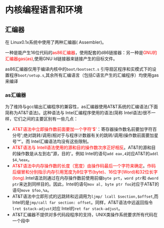 # 内核编程语言和环境

## 汇编器

在 Linux0.1x系统中使用了两种汇编器( Assembler)。

一种是能产生16位代码的<font color='red'>as86汇编器</font>，使用配套的d86链接器：另一种是<font color='red'>GNU的汇编器gas(as)</font>,使用GNU ld链接器来链接产生的目标文件。

as86汇编器仅用于编译内核中的`boot/bootsect.s` 引导扇区程序和实模式下的设置程序`boot/setup.s`,其余所有汇编语言（包括C语言产生的汇编程序）均使用gas来编译

### as汇编器

为了维持与gcc输出汇编程序的兼容性，as汇编器使用AT&T系统的汇编语法(下面简称为AT&T语法)。这种语法与 Intel汇编程序使用的语法(简称 Intel语法)很不一样，它们之间的主要区别有一些几点：

+ <font color='red'>AT&T语法中立即操作数前面要加一个字符\'\$\'</font>：寄存器操作数名前要加字符百分号';绝对跳转/调用(相对于与程序计数器有关的跳转/调用)操作数前面要加星号'*'。而 Intel汇编语法均没有这些限制。
+ <font color='red'>AT&T语法与 Intell语法使用的源和目的操作数次序正好相反</font>。AT&T的源和目的操作数是从左到右”源，目的'。例如 Intel的语句`add eax,4`对应AT&T的`addl $4,%eax`。
+ <font color='red'>AT&T语法中内存操作数的长度（宽度）由操作码最后一个字符来确定</font>。<font color='red'>作码后缀冒和分别指示内存引用宽度为8位字节(byte)、16位字(Word)和32位长字(long).</font>Intel语法则通过在内存操作数前使用前缀`byte prt`，`word ptr`和 `dword ptr`来达到同样目的。因此，Intel的语句`mov al, byte ptr foo`对应于AT&T的语句`move $foo,%a`。
+ AT&T语法中立即形式的远跳转和远调用为`ljmp/ lcall $section,$offset`,而 Intel的是`jmp/call far section: offset`。同样，AT&T语法中远返回指令`lret $stack-adjust`对应 Intel的`ret far stack-adjust`。
+ AT&T汇编器不提供对多代码段程序的支持，UNIX类操作系统要求所有代码在一个段中